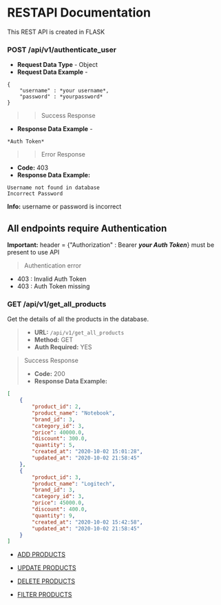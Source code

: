 # RESTAPI Documentation

This REST API is created in FLASK  

### POST /api/v1/authenticate_user  

- **Request Data Type** - Object
- **Request Data Example** - 
```
{
    "username" : *your username*, 
    "password" : *yourpassword*
}
```
>> Success Response

- **Response Data Example** - 
```
*Auth Token* 
```

>> Error Response

- **Code:** 403
- **Response Data Example:**
```
Username not found in database
Incorrect Password

```
**Info:** username or password is incorrect

## All endpoints require Authentication  

**Important:** header = {"Authorization" : Bearer ***your Auth Token***} must be present to use API

> Authentication error
- 403 : Invalid Auth Token
- 403 : Auth Token missing

### GET /api/v1/get_all_products  

Get the details of all the products in the database.

> - **URL:** `/api/v1/get_all_products`
> - **Method:** GET
> - **Auth Required:** YES

> Success Response
> - **Code:** 200
> - **Response Data Example:**
```json
[
    {
        "product_id": 2, 
        "product_name": "Notebook", 
        "brand_id": 3, 
        "category_id": 3, 
        "price": 40000.0, 
        "discount": 300.0,
        "quantity": 5, 
        "created_at": "2020-10-02 15:01:28", 
        "updated_at": "2020-10-02 21:58:45"
    }, 
    {
        "product_id": 3,
        "product_name": "Logitech",
        "brand_id": 3,
        "category_id": 3,
        "price": 45000.0,
        "discount": 400.0,
        "quantity": 9,
        "created_at": "2020-10-02 15:42:58",
        "updated_at": "2020-10-02 21:58:45"
    }
]
```

- [ADD PRODUCTS](md/AddMD.md)  

- [UPDATE PRODUCTS](md/UpdateMD.md)  

- [DELETE PRODUCTS](md/DeleteMD.md)  

- [FILTER PRODUCTS](md/FilterMD.md)  



